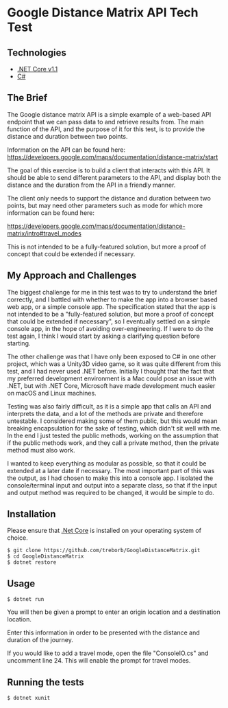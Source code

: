 # Google Distance Matrix API Tech Test

## Technologies
* [.NET Core v1.1](https://www.microsoft.com/net/core)
* [C#](https://msdn.microsoft.com/en-gb/library/67ef8sbd.aspx)

## The Brief

The Google distance matrix API is a simple example of a web-based API endpoint that we can pass data to and retrieve results from. The main function of the API, and the purpose of it for this test, is to provide the distance and duration between two points.

Information on the API can be found here:
https://developers.google.com/maps/documentation/distance-matrix/start

The goal of this exercise is to build a client that interacts with this API. It should be able to send different parameters to the API, and display both the distance and the duration from the API in a friendly manner. 

The client only needs to support the distance and duration between two points, but may need other parameters such as mode for which more information can be found here:

https://developers.google.com/maps/documentation/distance-matrix/intro#travel_modes 

This is not intended to be a fully-featured solution, but more a proof of concept that could be extended if necessary.

## My Approach and Challenges

The biggest challenge for me in this test was to try to understand the brief correctly, and I battled with whether to make the app into a browser based web app, or a simple console app. The specification stated that the app is not intended to be a "fully-featured solution, but more a proof of concept that could be extended if necessary", so I eventually settled on a simple console app, in the hope of avoiding over-engineering. If I were to do the test again, I think I would start by asking a clarifying question before starting.

The other challenge was that I have only been exposed to C# in one other project, which was a Unity3D video game, so it was quite different from this test, and I had never used .NET before. Initially I thought that the fact that my preferred development environment is a Mac could pose an issue with .NET, but with .NET Core, Microsoft have made development much easier on macOS and Linux machines.

Testing was also fairly difficult, as it is a simple app that calls an API and interprets the data, and a lot of the methods are private and therefore untestable. I considered making some of them public, but this would mean breaking encapsulation for the sake of testing, which didn't sit well with me. In the end I just tested the public methods, working on the assumption that if the public methods work, and they call a private method, then the private method must also work.

I wanted to keep everything as modular as possible, so that it could be extended at a later date if necessary. The most important part of this was the output, as I had chosen to make this into a console app. I isolated the console/terminal input and output into a separate class, so that if the input and output method was required to be changed, it would be simple to do.

## <a name="install">Installation</a>

Please ensure that [.Net Core](https://www.microsoft.com/net/core) is installed on your operating system of choice.

```
$ git clone https://github.com/treborb/GoogleDistanceMatrix.git
$ cd GoogleDistanceMatrix
$ dotnet restore
```

## <a name="usage">Usage</a>

```
$ dotnet run
```
You will then be given a prompt to enter an origin location and a destination location.

Enter this information in order to be presented with the distance and duration of the journey.

If you would like to add a travel mode, open the file "ConsoleIO.cs" and uncomment line 24. This will enable the prompt for travel modes.

## <a name="tests">Running the tests</a>
```
$ dotnet xunit
```




